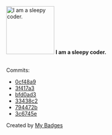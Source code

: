 <img src="https://my-badges.github.io/my-badges/sleepy-coder.png" alt="I am a sleepy coder." title="I am a sleepy coder." width="128">
<strong>I am a sleepy coder.</strong>
<br><br>

Commits:

- <a href="https://github.com/ZuBB/dotfiles/commit/0cf48a9623761521e11c81a13d201b5ba2ffaec9">0cf48a9</a>
- <a href="https://github.com/ZuBB/dotfiles/commit/3f417a3f3cf4024098e13983bc800d57cf797035">3f417a3</a>
- <a href="https://github.com/ZuBB/dotfiles/commit/bfd0ad342f83401206db4927b8f21c65cf8613d7">bfd0ad3</a>
- <a href="https://github.com/ZuBB/c4mk/commit/33438c23f44dfd244d0a61e87b958280414f6a62">33438c2</a>
- <a href="https://github.com/ZuBB/c4mk/commit/794472b659a47855e458b6354cf86df40c2c071a">794472b</a>
- <a href="https://github.com/ZuBB/c4mk/commit/3c6745e35f487a4ed4485313ca460963e5439c49">3c6745e</a>


Created by <a href="https://github.com/my-badges/my-badges">My Badges</a>